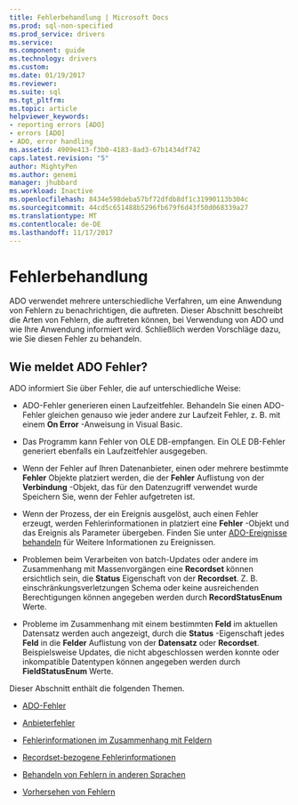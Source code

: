 ```yaml
---
title: Fehlerbehandlung | Microsoft Docs
ms.prod: sql-non-specified
ms.prod_service: drivers
ms.service: 
ms.component: guide
ms.technology: drivers
ms.custom: 
ms.date: 01/19/2017
ms.reviewer: 
ms.suite: sql
ms.tgt_pltfrm: 
ms.topic: article
helpviewer_keywords:
- reporting errors [ADO]
- errors [ADO]
- ADO, error handling
ms.assetid: 4909e413-f3b0-4183-8ad3-67b1434df742
caps.latest.revision: "5"
author: MightyPen
ms.author: genemi
manager: jhubbard
ms.workload: Inactive
ms.openlocfilehash: 8434e598deba57bf72dfdb8df1c31990113b304c
ms.sourcegitcommit: 44cd5c651488b5296fb679f6d43f50d068339a27
ms.translationtype: MT
ms.contentlocale: de-DE
ms.lasthandoff: 11/17/2017
---
```

# <a name="error-handling"></a>Fehlerbehandlung
ADO verwendet mehrere unterschiedliche Verfahren, um eine Anwendung von Fehlern zu benachrichtigen, die auftreten. Dieser Abschnitt beschreibt die Arten von Fehlern, die auftreten können, bei Verwendung von ADO und wie Ihre Anwendung informiert wird. Schließlich werden Vorschläge dazu, wie Sie diesen Fehler zu behandeln.  
  
## <a name="how-does-ado-report-errors"></a>Wie meldet ADO Fehler?  
 ADO informiert Sie über Fehler, die auf unterschiedliche Weise:  
  
-   ADO-Fehler generieren einen Laufzeitfehler. Behandeln Sie einen ADO-Fehler gleichen genauso wie jeder andere zur Laufzeit Fehler, z. B. mit einem **On Error** -Anweisung in Visual Basic.  
  
-   Das Programm kann Fehler von OLE DB-empfangen. Ein OLE DB-Fehler generiert ebenfalls ein Laufzeitfehler ausgegeben.  
  
-   Wenn der Fehler auf Ihren Datenanbieter, einen oder mehrere bestimmte **Fehler** Objekte platziert werden, die der **Fehler** Auflistung von der **Verbindung** -Objekt, das für den Datenzugriff verwendet wurde Speichern Sie, wenn der Fehler aufgetreten ist.  
  
-   Wenn der Prozess, der ein Ereignis ausgelöst, auch einen Fehler erzeugt, werden Fehlerinformationen in platziert eine **Fehler** -Objekt und das Ereignis als Parameter übergeben. Finden Sie unter [ADO-Ereignisse behandeln](../../../ado/guide/data/handling-ado-events.md) für Weitere Informationen zu Ereignissen.  
  
-   Problemen beim Verarbeiten von batch-Updates oder andere im Zusammenhang mit Massenvorgängen eine **Recordset** können ersichtlich sein, die **Status** Eigenschaft von der **Recordset**. Z. B. einschränkungsverletzungen Schema oder keine ausreichenden Berechtigungen können angegeben werden durch **RecordStatusEnum** Werte.  
  
-   Probleme im Zusammenhang mit einem bestimmten **Feld** im aktuellen Datensatz werden auch angezeigt, durch die **Status** -Eigenschaft jedes **Feld** in die **Felder**  Auflistung von der **Datensatz** oder **Recordset**. Beispielsweise Updates, die nicht abgeschlossen werden konnte oder inkompatible Datentypen können angegeben werden durch **FieldStatusEnum** Werte.  
  
 Dieser Abschnitt enthält die folgenden Themen.  
  
-   [ADO-Fehler](../../../ado/guide/data/ado-errors.md)  
  
-   [Anbieterfehler](../../../ado/guide/data/provider-errors.md)  
  
-   [Fehlerinformationen im Zusammenhang mit Feldern](../../../ado/guide/data/field-related-error-information.md)  
  
-   [Recordset-bezogene Fehlerinformationen](../../../ado/guide/data/recordset-related-error-information.md)  
  
-   [Behandeln von Fehlern in anderen Sprachen](../../../ado/guide/data/handling-errors-in-other-languages.md)  
  
-   [Vorhersehen von Fehlern](../../../ado/guide/data/anticipating-errors.md)
